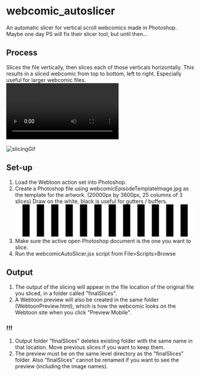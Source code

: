 # webcomic_autoslicer
An automatic slicer for vertical scroll webcomics made in Photoshop. Maybe one day PS will fix their slicer tool, but until then...

## Process
Slices the file vertically, then slices each of those verticals horizontally.
This results in a sliced webcomic from top to bottom, left to right.
Especially useful for larger webcomic files.
![webcomic slicer in action](https://user-images.githubusercontent.com/7714559/141412066-396056a3-9ca2-47e8-8d17-18010f78fe2c.mp4)

![slicingGif](https://user-images.githubusercontent.com/7714559/141412141-8d5b8149-4e8c-4b77-8c89-718313168162.gif)

## Set-up
1. Load the Webtoon action set into Photoshop.
2. Create a Photoshop file using webcomicEpisodeTemplateImage.jpg as the template for the artwork. (20000px by 3600px, 25 columns of 3 slices) Draw on the white, black is useful for gutters / buffers.
![webcomic layout template](https://github.com/amgreen/webcomic_autoslicer/blob/main/webcomicEpisodeTemplateImage.jpg)
4. Make sure the active open Photoshop document is the one you want to slice.
5. Run the webcomicAutoSlicer.jsx script from File>Scripts>Browse

## Output
1. The output of the slicing will appear in the file location of the original file you sliced, in a folder called "finalSlices".
2. A Webtoon preview will also be created in the same folder (WebtoonPreview.html), which is how the webcomic looks on the Webtoon site when you click "Preview Mobile".

### !!! 
1. Output folder "finalSlices" deletes existing folder with the same name in that location. Move previous slices if you want to keep them.
2. The preview must be on the same level directory as the "finalSlices" folder. Also "finalSlices" cannot be renamed if you want to see the preview (including the image names).


